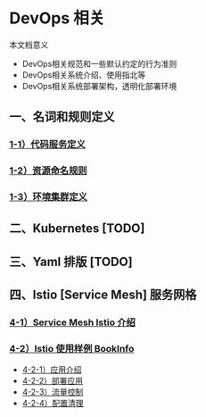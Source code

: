 
# DevOps 相关

本文档意义
* DevOps相关规范和一些默认约定的行为准则
* DevOps相关系统介绍、使用指北等
* DevOps相关系统部署架构，透明化部署环境

## 一、名词和规则定义
### [1-1）代码服务定义](01-code-and-deploy/code-code-base-service-version-rule.md)
### [1-2）资源命名规则](01-code-and-deploy/resources_name_rule.md)
### [1-3）环境集群定义](01-code-and-deploy/deploy_env.md)


## 二、Kubernetes [TODO]

## 三、Yaml 排版 [TODO]

## 四、Istio [Service Mesh] 服务网格
### [4-1）Service Mesh Istio 介绍](04-service-mesh-istio/istio-intro.md)
### [4-2）Istio 使用样例 BookInfo](04-service-mesh-istio/istio-book-info-demo.md)

* [4-2-1）应用介绍](04-service-mesh-istio/istio-book-info-demo.md)
* [4-2-2）部署应用](04-service-mesh-istio/istio-book-info-demo-apply-app.md)
* [4-2-3）流量控制](04-service-mesh-istio/istio-book-info-demo-traffic-management.md)
* [4-2-4）配置清理](04-service-mesh-istio/istio-book-info-demo-clean.md)
